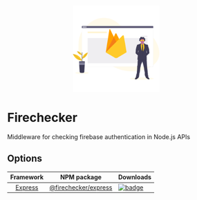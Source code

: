 <p align="center">
  <img width="200px" src="./assets/logo.png">
</p>

# Firechecker

Middleware for checking firebase authentication in Node.js APIs

## Options

|           Framework          | NPM package                                                                | Downloads                                                                                                                                           |
|:----------------------------:|----------------------------------------------------------------------------|-----------------------------------------------------------------------------------------------------------------------------------------------------|
| [Express](/packages/express) | [@firechecker/express](https://www.npmjs.com/package/@firechecker/express) | [![badge](https://img.shields.io/npm/dw/@firechecker/express.svg?style=for-the-badge&logo=npm)](https://www.npmjs.com/package/@firechecker/express) |

